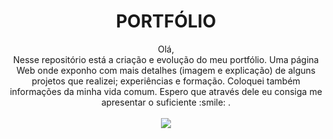 <h1 align="center">PORTFÓLIO</h1>

<p align="center">Olá,<br>Nesse repositório está a criação e evolução do meu portfólio. Uma página Web onde exponho com mais detalhes (imagem e explicação) de alguns projetos que realizei; experiências e formação. Coloquei também informações da minha vida comum. Espero que através dele eu consiga me apresentar o suficiente :smile: .<br><br><a href="https://guilhermednztt.github.io/"><img src="https://img.shields.io/badge/PORTFOLIO - Clique aqui-4B0082?style=for-the-badge&logoColor=white" /></a></p>

